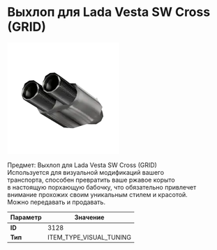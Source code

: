 # Выхлоп для Lada Vesta SW Cross (GRID)

![Item Image](../img/3128.webp?raw=true)

Предмет: Выхлоп для Lada Vesta SW Cross (GRID)<br>Используется для визуальной модификаций вашего<br>транспорта, способен превратить ваше ржавое корыто<br>в настоящую порхающую бабочку, что обязательно привлечет<br>внимание прохожих своим уникальным стилем и красотой.<br>Можно передавать и продавать.


| Параметр | Значение |
|----------|----------|
| **ID** | 3128 |
| **Тип** | ITEM_TYPE_VISUAL_TUNING |

